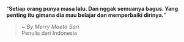 "**Setiap orang punya masa lalu. Dan nggak semuanya bagus. Yang penting itu gimana dia mau belajar dan memperbaiki dirinya.**"

> ~ _By Merry Maeta Sari_  
Penulis dari Indonesia
